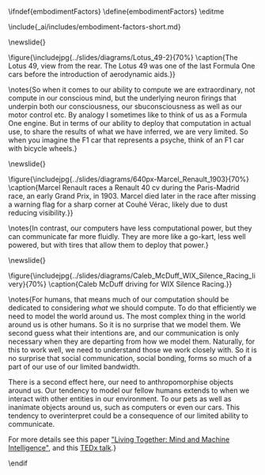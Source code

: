 \ifndef{embodimentFactors}
\define{embodimentFactors}
\editme

\include{_ai/includes/embodiment-factors-short.md}

\newslide{}

\figure{\includejpg{../slides/diagrams/Lotus_49-2}{70%}
\caption{The Lotus 49, view from the rear. The Lotus 49 was one of the last Formula One cars before the introduction of aerodynamic aids.}}

\notes{So when it comes to our ability to compute we are extraordinary, not compute in our conscious mind, but the underlying neuron firings that underpin both our consciousness, our sbuconsciousness as well as our motor control etc. By analogy I sometimes like to think of us as a Formula One engine. But in terms of our ability to deploy that computation in actual use, to share the results of what we have inferred, we are very limited. So when you imagine the F1 car that represents a psyche, think of an F1 car with bicycle wheels.}

\newslide{}

\figure{\includejpg{../slides/diagrams/640px-Marcel_Renault_1903}{70%}
\caption{Marcel Renault races a Renault 40 cv during the Paris-Madrid race, an early Grand Prix, in 1903. Marcel died later in the race after missing a warning flag for a sharp corner at Couhé Vérac, likely due to dust reducing visibility.}}

\notes{In contrast, our computers have less computational power, but they can communicate far more fluidly. They are more like a go-kart, less well powered, but with tires that allow them to deploy that power.}

\newslide{}

\figure{\includejpg{../slides/diagrams/Caleb_McDuff_WIX_Silence_Racing_livery}{70%}
\caption{Caleb McDuff driving for WIX Silence Racing.}}

\notes{For humans, that means much of our computation should be dedicated to considering *what* we should compute. To do that efficiently we need to model the world around us. The most complex thing in the world around us is other humans. So it is no surprise that we model them. We second guess what their intentions are, and our communication is only necessary when they are departing from how we model them. Naturally, for this to work well, we need to understand those we work closely with. So it is no surprise that social communication, social bonding, forms so much of a part of our use of our limited bandwidth. 

There is a second effect here, our need to anthropomorphise objects around us. Our tendency to model our fellow humans extends to when we interact with other entities in our environment. To our pets as well as inanimate objects around us, such as computers or even our cars. This tendency to overinterpret could be a consequence of our limited ability to communicate. 

For more details see this paper ["Living Together: Mind and Machine Intelligence"](https://arxiv.org/abs/1705.07996), and this [TEDx talk](http://inverseprobability.com/talks/lawrence-tedx17/living-together.html).}

\endif
